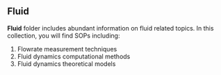 ## Fluid

**Fluid** folder includes abundant information on fluid related topics. In this collection, you will find SOPs including:
1. Flowrate measurement techniques
2. Fluid dynamics computational methods
3. Fluid dynamics theoretical models